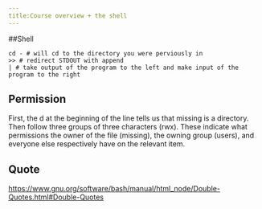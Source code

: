```yaml
---
title:Course overview + the shell
---
```

##Shell
```shell
cd - # will cd to the directory you were perviously in
>> # redirect STDOUT with append
| # take output of the program to the left and make input of the program to the right
```
## Permission
First, the d at the beginning of the line tells us that missing is a directory. Then follow three groups of three characters (rwx). These indicate what permissions the owner of the file (missing), the owning group (users), and everyone else respectively have on the relevant item.

## Quote
https://www.gnu.org/software/bash/manual/html_node/Double-Quotes.html#Double-Quotes
